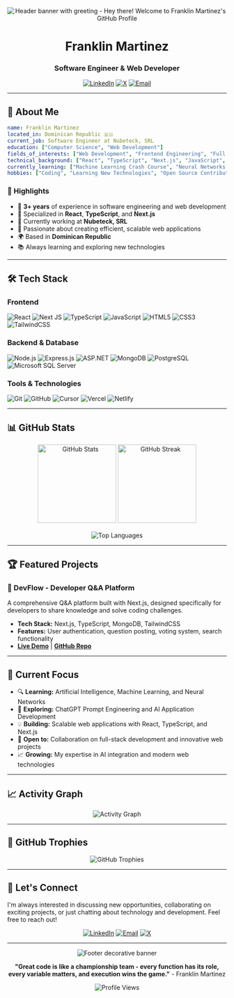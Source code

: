 <div align="center">
  <img src="https://capsule-render.vercel.app/api?text=Hey%20there!%20👋&animation=wave&type=waving&color=gradient&height=100" alt="Header banner with greeting - Hey there! Welcome to Franklin Martinez's GitHub Profile"/>
</div>

<h1 align="center">Franklin Martinez</h1>
<h3 align="center">Software Engineer & Web Developer</h3>

<div align="center">
  
  [![LinkedIn](https://img.shields.io/badge/LinkedIn-%230077B5.svg?logo=linkedin&logoColor=white)](https://www.linkedin.com/in/franklin-martinez-0a697a253/)
  [![X](https://img.shields.io/badge/X-black.svg?logo=X&logoColor=white)](https://x.com/franklinmdev?t=o5hz1Urd1CvAxYTaEnrlUg&s=08)
  [![Email](https://img.shields.io/badge/Email-D14836?logo=gmail&logoColor=white)](mailto:franklinmdev@hotmail.com)
  
</div>

---

## 🚀 About Me

```yaml
name: Franklin Martinez
located_in: Dominican Republic 🇩🇴
current_job: Software Engineer at Nubeteck, SRL
education: ["Computer Science", "Web Development"]
fields_of_interests: ["Web Development", "Frontend Engineering", "Full Stack Development", "Artificial Intelligence", "Machine Learning"]
technical_background: ["React", "TypeScript", "Next.js", "JavaScript", "Node.js"]
currently_learning: ["Machine Learning Crash Course", "Neural Networks & Backpropagation: Building Micrograd", "ChatGPT Prompt Engineering for Developers", "MCP: Build Rich-Context AI Apps with Anthropic"]
hobbies: ["Coding", "Learning New Technologies", "Open Source Contributing"]
```

### 💫 Highlights

- 🔭 **3+ years** of experience in software engineering and web development
- 🌱 Specialized in **React**, **TypeScript**, and **Next.js**
- 💼 Currently working at **Nubeteck, SRL**
- 🎯 Passionate about creating efficient, scalable web applications
- 🌍 Based in **Dominican Republic**
- 📚 Always learning and exploring new technologies

---

## 🛠️ Tech Stack

### Frontend

![React](https://img.shields.io/badge/react-%2320232a.svg?style=for-the-badge&logo=react&logoColor=%2361DAFB)
![Next JS](https://img.shields.io/badge/Next-black?style=for-the-badge&logo=next.js&logoColor=white)
![TypeScript](https://img.shields.io/badge/typescript-%23007ACC.svg?style=for-the-badge&logo=typescript&logoColor=white)
![JavaScript](https://img.shields.io/badge/javascript-%23323330.svg?style=for-the-badge&logo=javascript&logoColor=%23F7DF1E)
![HTML5](https://img.shields.io/badge/html5-%23E34F26.svg?style=for-the-badge&logo=html5&logoColor=white)
![CSS3](https://img.shields.io/badge/css3-%231572B6.svg?style=for-the-badge&logo=css3&logoColor=white)
![TailwindCSS](https://img.shields.io/badge/tailwindcss-%2338B2AC.svg?style=for-the-badge&logo=tailwind-css&logoColor=white)

### Backend & Database

![Node.js](https://img.shields.io/badge/node.js-6DA55F?style=for-the-badge&logo=node.js&logoColor=white)
![Express.js](https://img.shields.io/badge/express.js-%23404d59.svg?style=for-the-badge&logo=express&logoColor=%2361DAFB)
![ASP.NET](https://img.shields.io/badge/ASP.NET-512BD4?style=for-the-badge&logo=dotnet&logoColor=white)
![MongoDB](https://img.shields.io/badge/MongoDB-%234ea94b.svg?style=for-the-badge&logo=mongodb&logoColor=white)
![PostgreSQL](https://img.shields.io/badge/postgresql-%23316192.svg?style=for-the-badge&logo=postgresql&logoColor=white)
![Microsoft SQL Server](https://img.shields.io/badge/Microsoft%20SQL%20Server-CC2927?style=for-the-badge&logo=microsoft%20sql%20server&logoColor=white)

### Tools & Technologies

![Git](https://img.shields.io/badge/git-%23F05033.svg?style=for-the-badge&logo=git&logoColor=white)
![GitHub](https://img.shields.io/badge/github-%23121011.svg?style=for-the-badge&logo=github&logoColor=white)
![Cursor](https://img.shields.io/badge/Cursor-000000?style=for-the-badge&logo=cursor&logoColor=white)
![Vercel](https://img.shields.io/badge/vercel-%23000000.svg?style=for-the-badge&logo=vercel&logoColor=white)
![Netlify](https://img.shields.io/badge/netlify-%23000000.svg?style=for-the-badge&logo=netlify&logoColor=#00C7B7)

---

## 📊 GitHub Stats

<div align="center">
  <img height="180em" src="https://github-readme-stats.vercel.app/api?username=franklinmdev&theme=dark&hide_border=false&include_all_commits=true&count_private=false" alt="GitHub Stats" />
  <img height="180em" src="https://github-readme-streak-stats.herokuapp.com/?user=franklinmdev&theme=dark&hide_border=false" alt="GitHub Streak" />
</div>

<br/>

<div align="center">
  <img src="https://github-readme-stats.vercel.app/api/top-langs/?username=franklinmdev&theme=dark&hide_border=false&include_all_commits=true&count_private=false&layout=compact" alt="Top Languages" />
</div>

---

## 🏆 Featured Projects

### 🌟 DevFlow - Developer Q&A Platform

A comprehensive Q&A platform built with Next.js, designed specifically for developers to share knowledge and solve coding challenges.

- **Tech Stack:** Next.js, TypeScript, MongoDB, TailwindCSS
- **Features:** User authentication, question posting, voting system, search functionality
- **[Live Demo](https://devflow-git-main-themvprogrammers-projects.vercel.app/)** | **[GitHub Repo](https://github.com/franklinmdev/devflow)**

---

## 🎯 Current Focus

- 🔍 **Learning:** Artificial Intelligence, Machine Learning, and Neural Networks
- 🤖 **Exploring:** ChatGPT Prompt Engineering and AI Application Development
- 💡 **Building:** Scalable web applications with React, TypeScript, and Next.js
- 🤝 **Open to:** Collaboration on full-stack development and innovative web projects
- 📈 **Growing:** My expertise in AI integration and modern web technologies

---

## 📈 Activity Graph

<div align="center">
  <img src="https://github-readme-activity-graph.vercel.app/graph?username=franklinmdev&theme=react-dark&hide_border=true" alt="Activity Graph" />
</div>

---

## 🏅 GitHub Trophies

<div align="center">
  <img src="https://github-profile-trophy.vercel.app/?username=franklinmdev&theme=radical&no-frame=false&no-bg=false&margin-w=4" alt="GitHub Trophies" />
</div>

---

## 💬 Let's Connect

I'm always interested in discussing new opportunities, collaborating on exciting projects, or just chatting about technology and development. Feel free to reach out!

<div align="center">
  
  [![LinkedIn](https://img.shields.io/badge/LinkedIn-Connect-blue?style=for-the-badge&logo=linkedin)](https://www.linkedin.com/in/franklin-martinez-0a697a253/)
  [![Email](https://img.shields.io/badge/Email-Contact-red?style=for-the-badge&logo=gmail)](mailto:franklinmdev@hotmail.com)
  [![X](https://img.shields.io/badge/X-Follow-black?style=for-the-badge&logo=x)](https://x.com/franklinmdev?t=o5hz1Urd1CvAxYTaEnrlUg&s=08)
  
</div>

---

<div align="center">
  <img src="https://capsule-render.vercel.app/api?type=waving&color=gradient&height=100&section=footer" alt="Footer decorative banner"/>
</div>

<div align="center">
  
  **"Great code is like a championship team - every function has its role, every variable matters, and execution wins the game."** - Franklin Martinez
  
  ![Profile Views](https://komarev.com/ghpvc/?username=franklinmdev&color=brightgreen&style=flat-square)
  
</div>
